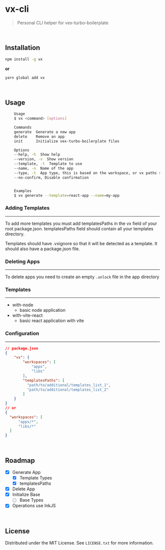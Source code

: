 <div id="top"></div>

# vx-cli

> Personal CLI helper for vex-turbo-boilerplate

<br />


## Installation


```bash
npm install -g vx
```
**or**
```bash
yarn global add vx
```


<br/>

## Usage

```bash
    Usage
    $ vx <command> [options]

    Commands
    generate  Generate a new app
    delete    Remove an app
    init      Initialize vex-turbo-boilerplate files

    Options
    --help, -h  Show help
    --version, -v  Show version
    --template, -t  Template to use
    --name, -n  Name of the app
    --type, -t  App type, this is based on the workspace, or vx paths settings
    --no-confirm, Disable confirmation


    Examples
    $ vx generate --template=react-app --name=my-app
```

### **Adding Templates**
----------
To add more templates you must add templatesPaths in the vx field of your root package.json. templatesPaths field should contain all your templates directory.

Templates should have .vxignore so that it will be detected as a template. It should also have a package.json file.

### **Deleting Apps**
----------
To delete apps you need to create an empty `.unlock` file in the app directory


### **Templates**
----------
- with-node
  - basic node application
- with-vite-react
  - basic react application with vite

### **Configuration**
----------
```json
// package.json
{
    "vx": {
        "workspaces": [
            "apps",
            "libs"
        ],
        "templatesPaths": [
          "path/to/additional/templates_list_1",
          "path/to/additional/templates_list_2"
        ]
    }
}
// or
{
  "workspaces": [
      "apps/*",
      "libs/*"
  ]
}
```


<br/>

## Roadmap

- [x] Generate App
  - [x] Template Types
  - [x] templatesPaths
- [x] Delete App
- [x] Initialize Base
  - [ ] Base Types
- [x] Operations use InkJS

<br/>

## License

Distributed under the MIT License. See `LICENSE.txt` for more information.

<br/>